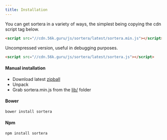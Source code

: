 ```yaml
---
title: Installation
---
```


You can get sortera in a variety of ways, the simplest being copying the cdn script tag below.

```html
<script src="//cdn.56k.guru/js/sortera/latest/sortera.min.js"></script>
```

Uncompressed version, useful in debugging purposes.

```html
<script src="//cdn.56k.guru/js/sortera/latest/sortera.js"></script>
```

#### Manual installation

 * Download latest [zipball](http://github.com/Hexagon/sortera/zipball/master/)
 * Unpack
 * Grab sortera.min.js from the [lib/](http://github.com/Hexagon/sortera/tree/master/lib) folder

#### Bower

```sh
bower install sortera
```

#### Npm

```sh
npm install sortera
```